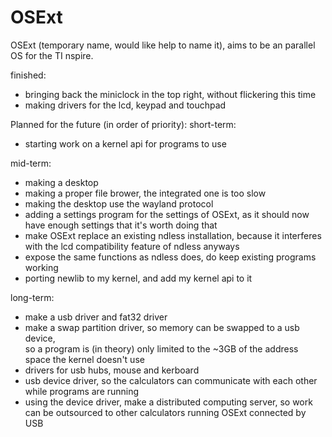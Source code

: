 # OSExt
OSExt (temporary name, would like help to name it), aims to be an parallel OS for the TI nspire.<br>

finished:
- bringing back the miniclock in the top right, without flickering this time
- making drivers for the lcd, keypad and touchpad

Planned for the future (in order of priority):
short-term:
- starting work on a kernel api for programs to use

mid-term:
- making a desktop
- making a proper file brower, the integrated one is too slow
- making the desktop use the wayland protocol
- adding a settings program for the settings of OSExt, as it should now have enough settings that it's worth doing that
- make OSExt replace an existing ndless installation, because it interferes with the lcd compatibility feature of ndless anyways
- expose the same functions as ndless does, do keep existing programs working
- porting newlib to my kernel, and add my kernel api to it

long-term:
- make a usb driver and fat32 driver
- make a swap partition driver, so memory can be swapped to a usb device,<br>
so a program is (in theory) only limited to the ~3GB of the address space the kernel doesn't use
- drivers for usb hubs, mouse and kerboard
- usb device driver, so the calculators can communicate with each other while programs are running
- using the device driver, make a distributed computing server, so work can be outsourced to other calculators running OSExt connected by USB







